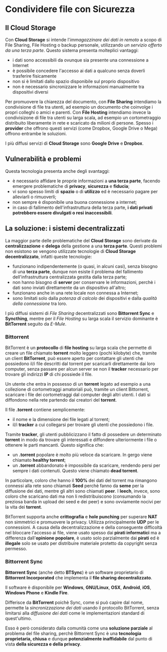 # Condividere file con Sicurezza

## Il Cloud Storage

Con __Cloud Storage__ si intende l'_immagazzinare dei dati in remoto_ a scopo di File Sharing, File Hosting o backup personale, utilizzando _un servizio offerto da una terza parte_. Questo sistema presenta molteplici vantaggi:

- i dati sono accessibili da ovunque sia presente una connessione a Internet
- è possibile concedere l'accesso ai dati a qualcuno senza doverli trasferire fisicamente
- non si è limitati dallo spazio disponibile sul proprio dispositivo
- non è necessario sincronizzare le informazioni manualmente tra dispositivi diversi

Per promuovere la chiarezza del documento, con __File Sharing__ intendiamo la condivisione di file tra utenti, ad esempio un documento che coinvolge i propri colleghi o amici e parenti. Con __File Hosting__ intendiamo invece la condivisizone di file tra utenti su larga scala, ad esempio un cortometraggio distribuito liberamente in rete e scaricato da milioni di persone. Spesso i __provider__ che offrono questi servizi (come Dropbox, Google Drive o Mega) offrono entrambe le soluzioni.

I più diffusi servizi di __Cloud Storage__ sono __Google Drive__ e __Dropbox__.

## Vulnerabilità e problemi

Questa tecnologia presenta anche degli svantaggi:

- è necessario affidare le proprie informazioni a __una terza parte__, facendo emergere problematiche di __privacy__, __sicurezza__ e __fiducia__;
- vi sono spesso limiti di __spazio__ o di __utilizzo__ ed è necessario pagare per alleviarli o rimuoverli;
- non sempre è disponibile una buona connessione a internet;
- in caso di fallimento dell'infrastruttura della terza parte, __i dati privati potrebbero essere divulgati o resi inaccessibili__.

## La soluzione: i sistemi decentralizzati

La maggior parte delle problematiche del __Cloud Storage__ sono derivate da __centralizzazione__ e __delega__ della gestione a una __terza parte__. Questi problemi non esistono se vengono utilizzate tecnologie di __Cloud Storage decentralizzato__, infatti queste tecnologie:

- funzionano indipendentemente (o quasi, in alcuni casi), senza bisogno di una __terza parte__, dunque non esiste il problema del fallimento dell'infrastruttura centralizzata gestita dalla terza parte;
- non hanno bisogno di __server__ per conservare le informazioni, perchè i dati sono inviati direttamente da un dispositivo all'altro;
- funzionano anche in una rete locale non connessa a Internet;
- sono limitati solo dalla _potenza di calcolo_ dei dispositivi e dalla _qualità della connessione_ tra loro.

I più diffusi sistemi di _File Sharing_ decentralizzati sono __Bittorrent Sync__ e __Syncthing__, mentre per il _File Hosting_ su larga scala il servizio dominante è __BitTorrent__ seguito da _E-Mule_.

### Bittorrent

BitTorrent è un __protocollo__ di __file hosting__ su larga scala che permette di creare un file chiamato __torrent__ molto leggero (pochi kilobyte) che, tramite un client __BitTorrent__, può essere aperto per contattare gli utenti che possiedono il/i file descritti dal torrent per scaricarli direttamente dai loro computer, senza passare per alcun server se non il __tracker__ necessario per trovare gli indirizzi __IP__ di chi possiede il file.

Un utente che entra in possesso di un __torrent__ legato ad esempio a una collezione di cortometraggi amatoriali può, tramite un client Bittorrent, scaricare i file dei cortometraggi dal computer degli altri utenti. I dati si diffondono nella rete partendo dai creatori del __torrent__.

Il file __.torrent__ contiene semplicemente:

- il nome e la dimensione dei file legati al torrent;
- il/i __tracker__ a cui collegarsi per trovare gli utenti che possiedono i file.

Tramite __tracker__, gli utenti pubblicizzano il fatto di possedere un determinato __torrent__ in modo da trovare gli interessati e diffondere ulteriormente i file o ottenere le parti mancanti. Questo significa che:

- un __.torrent__ popolare è molto più veloce da scaricare. In gergo viene chiamato __healthy torrent__;
- un __.torrent__ abbandonato è impossibile da scaricare, rendendo persi per sempre i dati contenuti. Questo viene chiamato __dead torrent__.

In particolare, coloro che hanno il __100%__ dei dati del torrent ma rimangono connessi alla rete sono chiamati __Seed__ perchè fanno da __seme__ per la diffusione dei dati, mentre gli altri sono chiamati __peer__. I __leech__, invece, sono coloro che scaricano dati ma non li redistribuiscono (consumando la preziosa banda in upload dei seed e dei peer) e sono ovviamente nocivi per la vita dei __torrent__.

BitTorrent supporta anche __crittografia__ e __hole punching__ per superare __NAT__ non simmetrici e promuovere la privacy. Utilizza principalmente __UDP__ per le connessioni. A causa della decentralizzazione e della conseguente difficoltà nel bloccare l'accesso ai file, viene usato spesso dai __pirati informatici__ ma a differenza dall'__opinione popolare__, è usato solo parzialmente dai __pirati__ ed è __illegale__ solo se usato per distribuire materiale protetto da copyright senza permesso.

### Bittorrent Sync

__Bittorrent Sync__ (anche detto __BTSync__) è un software proprietario di __Bittorrent Incorporated__ che implementa il __file sharing decentralizzato__.

Il software è disponibile per __Windows__, __GNU/Linux__, __OSX__, __Android__, __iOS__, __Windows Phone__ e __Kindle Fire__.

Differisce da __BitTorrent__ poichè Sync, come si può capire dal nome, permette la _sincronizzazione dei dati_ usando il protocollo BitTorrent, senza limitarsi alla _diffusione dei dati_ come le implementazioni standard di quest'ultimo.

Esso è però considerato dalla comunità come una __soluzione parziale__ al problema del file sharing, perchè Bittorrent Sync è una __tecnologia proprietaria, chiusa__ e dunque __potenzialmente inaffidabile__ dal punto di vista __della sicurezza e della privacy__.
